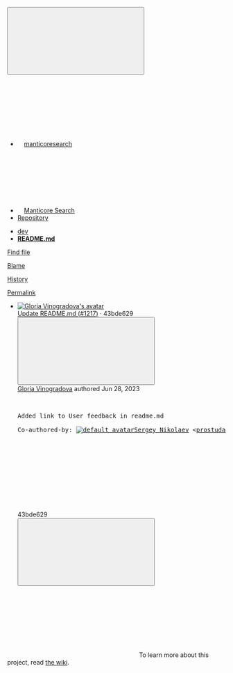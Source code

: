 





<!DOCTYPE html>
<html class="with-top-bar " lang="en">
<head prefix="og: http://ogp.me/ns#">
<meta charset="utf-8">
<meta content="IE=edge" http-equiv="X-UA-Compatible">
<meta content="width=device-width, initial-scale=1, maximum-scale=1" name="viewport">
<title>README.md · master · manticoresearch / Manticore Search · GitLab</title>
<script nonce="d9Ugx1nLCeQVS0gRTewEcg==">
//<![CDATA[
window.gon={};gon.features={"highlightJsWorker":false,"explainCodeChat":false,"remoteDevelopmentFeatureFlag":true};gon.licensed_features={"remoteDevelopment":true};
//]]>
</script>
<script nonce="d9Ugx1nLCeQVS0gRTewEcg==">
//<![CDATA[
window.uploads_path = "/manticoresearch/dev/uploads";



//]]>
</script>
<script nonce="d9Ugx1nLCeQVS0gRTewEcg==">
//<![CDATA[
var gl = window.gl || {};
gl.startup_calls = {"/manticoresearch/dev/-/blob/master/README.md?format=json\u0026viewer=rich":{},"":{}};
gl.startup_graphql_calls = [{"query":"query getBlobInfo(\n  $projectPath: ID!\n  $filePath: String!\n  $ref: String!\n  $refType: RefType\n  $shouldFetchRawText: Boolean!\n) {\n  project(fullPath: $projectPath) {\n    __typename\n    id\n    repository {\n      __typename\n      empty\n      blobs(paths: [$filePath], ref: $ref, refType: $refType) {\n        __typename\n        nodes {\n          __typename\n          id\n          webPath\n          name\n          size\n          rawSize\n          rawTextBlob @include(if: $shouldFetchRawText)\n          fileType\n          language\n          path\n          blamePath\n          editBlobPath\n          gitpodBlobUrl\n          ideEditPath\n          forkAndEditPath\n          ideForkAndEditPath\n          codeNavigationPath\n          projectBlobPathRoot\n          forkAndViewPath\n          environmentFormattedExternalUrl\n          environmentExternalUrlForRouteMap\n          canModifyBlob\n          canCurrentUserPushToBranch\n          archived\n          storedExternally\n          externalStorage\n          externalStorageUrl\n          rawPath\n          replacePath\n          pipelineEditorPath\n          simpleViewer {\n            fileType\n            tooLarge\n            type\n            renderError\n          }\n          richViewer {\n            fileType\n            tooLarge\n            type\n            renderError\n          }\n        }\n      }\n    }\n  }\n}\n","variables":{"projectPath":"manticoresearch/dev","ref":"master","refType":"","filePath":"README.md","shouldFetchRawText":false}}];

if (gl.startup_calls && window.fetch) {
  Object.keys(gl.startup_calls).forEach(apiCall => {
   gl.startup_calls[apiCall] = {
      fetchCall: fetch(apiCall, {
        // Emulate XHR for Rails AJAX request checks
        headers: {
          'X-Requested-With': 'XMLHttpRequest'
        },
        // fetch won’t send cookies in older browsers, unless you set the credentials init option.
        // We set to `same-origin` which is default value in modern browsers.
        // See https://github.com/whatwg/fetch/pull/585 for more information.
        credentials: 'same-origin'
      })
    };
  });
}
if (gl.startup_graphql_calls && window.fetch) {
  const headers = {"X-CSRF-Token":"5DcNJKD3BaUkfoUoQfhaqs7Z1UGes71WfRxcGBTj3Q6GxzFkm9Li3MoK1xd7H84UNQLzXingJLfeAjHYfSrznA","x-gitlab-feature-category":"source_code_management"};
  const url = `https://gitlab.com/api/graphql`

  const opts = {
    method: "POST",
    headers: {
      "Content-Type": "application/json",
      ...headers,
    }
  };

  gl.startup_graphql_calls = gl.startup_graphql_calls.map(call => ({
    ...call,
    fetchCall: fetch(url, {
      ...opts,
      credentials: 'same-origin',
      body: JSON.stringify(call)
    })
  }))
}


//]]>
</script>

<link rel="prefetch" href="/assets/webpack/monaco.3dbb5db2.chunk.js">
<link rel="stylesheet" href="/assets/themes/theme_indigo-3331cd49e4ca5527df9ebb4ec47e8d1463168d5a75df83bf264da79f38af4c96.css" />

<link rel="stylesheet" href="/assets/application-8a7e00570a477b8baa173d87124dd9e308fbe082cc283742f5daa49441f01c3c.css" media="all" />
<link rel="stylesheet" href="/assets/page_bundles/tree-7eb97b0bf23760737864cc9c5cd5c9f23c3de24178d1b9393cea9f64caca3bcd.css" media="all" />
<link rel="stylesheet" href="/assets/application_utilities-de29fbf7d8a2b158eb7ee5a047460444de87ebc965da75055432d930a3d29dde.css" media="all" />


<link rel="stylesheet" href="/assets/fonts-171e1863d044918ea3bbaacf2a559ccaac603904aa851c3add5b714fa7066468.css" media="all" />
<link rel="stylesheet" href="/assets/highlight/themes/white-985309ef234225cdebce383a5d2120436ba68d44ff973791e248da69f62f3e5a.css" media="all" />

<script src="/assets/webpack/runtime.432a01ad.bundle.js" defer="defer" nonce="d9Ugx1nLCeQVS0gRTewEcg=="></script>
<script src="/assets/webpack/main.58291680.chunk.js" defer="defer" nonce="d9Ugx1nLCeQVS0gRTewEcg=="></script>
<script src="/assets/webpack/tracker.cc67efc7.chunk.js" defer="defer" nonce="d9Ugx1nLCeQVS0gRTewEcg=="></script>
<script nonce="d9Ugx1nLCeQVS0gRTewEcg==">
//<![CDATA[
window.snowplowOptions = {"namespace":"gl","hostname":"snowplow.trx.gitlab.net","cookieDomain":".gitlab.com","appId":"gitlab","formTracking":true,"linkClickTracking":true}

gl = window.gl || {};
gl.snowplowStandardContext = {"schema":"iglu:com.gitlab/gitlab_standard/jsonschema/1-0-9","data":{"environment":"production","source":"gitlab-rails","plan":"free","extra":{"new_nav":true},"user_id":2801001,"namespace_id":1843808,"project_id":3858465,"context_generated_at":"2023-07-30T00:39:36.431Z"}}
gl.snowplowPseudonymizedPageUrl = "https://gitlab.com/namespace1843808/project3858465/-/blob/:repository_path";


//]]>
</script>
<link rel="preload" href="/assets/application_utilities-de29fbf7d8a2b158eb7ee5a047460444de87ebc965da75055432d930a3d29dde.css" as="style" type="text/css" nonce="jklJ3JoCDM8W4Exb+TfcAg==">
<link rel="preload" href="/assets/application-8a7e00570a477b8baa173d87124dd9e308fbe082cc283742f5daa49441f01c3c.css" as="style" type="text/css" nonce="jklJ3JoCDM8W4Exb+TfcAg==">
<link rel="preload" href="/assets/highlight/themes/white-985309ef234225cdebce383a5d2120436ba68d44ff973791e248da69f62f3e5a.css" as="style" type="text/css" nonce="jklJ3JoCDM8W4Exb+TfcAg==">
<link crossorigin="" href="https://snowplow.trx.gitlab.net" rel="preconnect">
<link as="font" crossorigin="" href="/assets/gitlab-sans/GitLabSans-1e0a5107ea3bbd4be93e8ad2c503467e43166cd37e4293570b490e0812ede98b.woff2" rel="preload">
<link as="font" crossorigin="" href="/assets/gitlab-mono/GitLabMono-08d2c5e8ff8fd3d2d6ec55bc7713380f8981c35f9d2df14e12b835464d6e8f23.woff2" rel="preload">
<link as="font" crossorigin="" href="/assets/gitlab-mono/GitLabMono-Italic-38e58d8df29485a20c550da1d0111e2c2169f6dcbcf894f2cd3afbdd97bcc588.woff2" rel="preload">
<link rel="preload" href="/assets/fonts-171e1863d044918ea3bbaacf2a559ccaac603904aa851c3add5b714fa7066468.css" as="style" type="text/css" nonce="jklJ3JoCDM8W4Exb+TfcAg==">



<script src="/assets/webpack/sentry.1b8f7276.chunk.js" defer="defer" nonce="d9Ugx1nLCeQVS0gRTewEcg=="></script>


<script src="/assets/webpack/commons-pages.groups.new-pages.import.gitlab_projects.new-pages.import.manifest.new-pages.projects.n-4e5d09f9.b0f2b3d4.chunk.js" defer="defer" nonce="d9Ugx1nLCeQVS0gRTewEcg=="></script>
<script src="/assets/webpack/commons-pages.search.show-super_sidebar.14a11192.chunk.js" defer="defer" nonce="d9Ugx1nLCeQVS0gRTewEcg=="></script>
<script src="/assets/webpack/super_sidebar.6afbac7f.chunk.js" defer="defer" nonce="d9Ugx1nLCeQVS0gRTewEcg=="></script>
<script src="/assets/webpack/shortcutsBundle.90dbf4b4.chunk.js" defer="defer" nonce="d9Ugx1nLCeQVS0gRTewEcg=="></script>
<script src="/assets/webpack/commons-pages.groups.boards-pages.groups.details-pages.groups.epic_boards-pages.groups.show-pages.gr-71149389.139e8730.chunk.js" defer="defer" nonce="d9Ugx1nLCeQVS0gRTewEcg=="></script>
<script src="/assets/webpack/commons-pages.admin.runners.show-pages.groups.achievements-pages.groups.analytics.dashboards-pages.g-9e65c5d2.cf1e6259.chunk.js" defer="defer" nonce="d9Ugx1nLCeQVS0gRTewEcg=="></script>
<script src="/assets/webpack/commons-pages.projects.blob.show-pages.projects.show-pages.projects.snippets.edit-pages.projects.sni-dd84f7c7.bddf585c.chunk.js" defer="defer" nonce="d9Ugx1nLCeQVS0gRTewEcg=="></script>
<script src="/assets/webpack/commons-pages.projects.blob.show-pages.projects.show-pages.projects.snippets.show-pages.projects.tre-25c821a4.15d0c9e9.chunk.js" defer="defer" nonce="d9Ugx1nLCeQVS0gRTewEcg=="></script>
<script src="/assets/webpack/commons-pages.projects.blob.show-pages.projects.shared.web_ide_link-pages.projects.show-pages.projec-6acd8882.3ec80375.chunk.js" defer="defer" nonce="d9Ugx1nLCeQVS0gRTewEcg=="></script>
<script src="/assets/webpack/commons-pages.groups.show-pages.projects.blob.show-pages.projects.show-pages.projects.tree.show.a59eded5.chunk.js" defer="defer" nonce="d9Ugx1nLCeQVS0gRTewEcg=="></script>
<script src="/assets/webpack/commons-pages.projects.blob.show-pages.projects.shared.web_ide_link-pages.projects.show-pages.projec-be9a6d69.bc2a8288.chunk.js" defer="defer" nonce="d9Ugx1nLCeQVS0gRTewEcg=="></script>
<script src="/assets/webpack/commons-pages.projects.blob.show-pages.projects.show-pages.projects.tree.show.6f2c0397.chunk.js" defer="defer" nonce="d9Ugx1nLCeQVS0gRTewEcg=="></script>
<script src="/assets/webpack/commons-pages.projects.blob.show-pages.projects.tree.show-treeList.2adde726.chunk.js" defer="defer" nonce="d9Ugx1nLCeQVS0gRTewEcg=="></script>
<script src="/assets/webpack/pages.projects.blob.show.0a685b9f.chunk.js" defer="defer" nonce="d9Ugx1nLCeQVS0gRTewEcg=="></script>
<meta content="object" property="og:type">
<meta content="GitLab" property="og:site_name">
<meta content="README.md · master · manticoresearch / Manticore Search · GitLab" property="og:title">
<meta content="Manticore Search Engine" property="og:description">
<meta content="https://gitlab.com/uploads/-/system/project/avatar/3858465/download.jpg" property="og:image">
<meta content="64" property="og:image:width">
<meta content="64" property="og:image:height">
<meta content="https://gitlab.com/manticoresearch/dev/-/blob/master/README.md" property="og:url">
<meta content="summary" property="twitter:card">
<meta content="README.md · master · manticoresearch / Manticore Search · GitLab" property="twitter:title">
<meta content="Manticore Search Engine" property="twitter:description">
<meta content="https://gitlab.com/uploads/-/system/project/avatar/3858465/download.jpg" property="twitter:image">

<meta name="csrf-param" content="authenticity_token" />
<meta name="csrf-token" content="wkFmPS9d9onsTdSk0lkjyGKp4c7K1-9_S3duP9laWSCgsVp9FHgR8AI5hpvovrd2mXLH0X2Edp7oaQP_sJN3sg" />
<meta name="csp-nonce" content="d9Ugx1nLCeQVS0gRTewEcg==" />
<meta name="action-cable-url" content="/-/cable" />
<link href="/-/manifest.json" rel="manifest">
<link rel="icon" type="image/png" href="/assets/favicon-72a2cad5025aa931d6ea56c3201d1f18e68a8cd39788c7c80d5b2b82aa5143ef.png" id="favicon" data-original-href="/assets/favicon-72a2cad5025aa931d6ea56c3201d1f18e68a8cd39788c7c80d5b2b82aa5143ef.png" />
<link rel="apple-touch-icon" type="image/x-icon" href="/assets/apple-touch-icon-b049d4bc0dd9626f31db825d61880737befc7835982586d015bded10b4435460.png" />
<link href="/search/opensearch.xml" rel="search" title="Search GitLab" type="application/opensearchdescription+xml">




<meta content="Manticore Search Engine" name="description">
<meta content="#292961" name="theme-color">
</head>

<body class="ui-indigo tab-width-8 gl-browser-generic gl-platform-other" data-find-file="/manticoresearch/dev/-/find_file/master" data-group="manticoresearch" data-group-full-path="manticoresearch" data-namespace-id="1843808" data-page="projects:blob:show" data-page-type-id="master/README.md" data-project="dev" data-project-id="3858465">

<script nonce="d9Ugx1nLCeQVS0gRTewEcg==">
//<![CDATA[
gl = window.gl || {};
gl.client = {"isGeneric":true,"isOther":true};


//]]>
</script>



<style>
  body {
    --header-height: 0px;
  }
</style>
<div class="layout-page hide-when-top-nav-responsive-open page-with-super-sidebar">
<aside class="js-super-sidebar super-sidebar super-sidebar-loading" data-command-palette="{&quot;project_files_url&quot;:&quot;/manticoresearch/dev/-/files/master?format=json&quot;,&quot;project_blob_url&quot;:&quot;/manticoresearch/dev/-/blob/master&quot;}" data-force-desktop-expanded-sidebar="" data-root-path="/" data-sidebar="{&quot;is_logged_in&quot;:true,&quot;current_menu_items&quot;:[{&quot;id&quot;:&quot;project_overview&quot;,&quot;title&quot;:&quot;Project overview&quot;,&quot;icon&quot;:&quot;project&quot;,&quot;link&quot;:&quot;/manticoresearch/dev&quot;,&quot;pill_count&quot;:null,&quot;link_classes&quot;:&quot;shortcuts-project rspec-project-link&quot;,&quot;is_active&quot;:false},{&quot;title&quot;:&quot;Manage&quot;,&quot;icon&quot;:&quot;users&quot;,&quot;link&quot;:&quot;/manticoresearch/dev/activity&quot;,&quot;is_active&quot;:false,&quot;pill_count&quot;:null,&quot;items&quot;:[{&quot;id&quot;:&quot;activity&quot;,&quot;title&quot;:&quot;Activity&quot;,&quot;icon&quot;:null,&quot;link&quot;:&quot;/manticoresearch/dev/activity&quot;,&quot;pill_count&quot;:null,&quot;link_classes&quot;:&quot;shortcuts-project-activity&quot;,&quot;is_active&quot;:false},{&quot;id&quot;:&quot;members&quot;,&quot;title&quot;:&quot;Members&quot;,&quot;icon&quot;:null,&quot;link&quot;:&quot;/manticoresearch/dev/-/project_members&quot;,&quot;pill_count&quot;:null,&quot;link_classes&quot;:null,&quot;is_active&quot;:false},{&quot;id&quot;:&quot;labels&quot;,&quot;title&quot;:&quot;Labels&quot;,&quot;icon&quot;:null,&quot;link&quot;:&quot;/manticoresearch/dev/-/labels&quot;,&quot;pill_count&quot;:null,&quot;link_classes&quot;:null,&quot;is_active&quot;:false}],&quot;separated&quot;:false},{&quot;title&quot;:&quot;Plan&quot;,&quot;icon&quot;:&quot;planning&quot;,&quot;link&quot;:&quot;/manticoresearch/dev/-/issues&quot;,&quot;is_active&quot;:false,&quot;pill_count&quot;:null,&quot;items&quot;:[{&quot;id&quot;:&quot;project_issue_list&quot;,&quot;title&quot;:&quot;Issues&quot;,&quot;icon&quot;:null,&quot;link&quot;:&quot;/manticoresearch/dev/-/issues&quot;,&quot;pill_count&quot;:&quot;754&quot;,&quot;link_classes&quot;:&quot;shortcuts-issues has-sub-items&quot;,&quot;is_active&quot;:false},{&quot;id&quot;:&quot;boards&quot;,&quot;title&quot;:&quot;Issue boards&quot;,&quot;icon&quot;:null,&quot;link&quot;:&quot;/manticoresearch/dev/-/boards&quot;,&quot;pill_count&quot;:null,&quot;link_classes&quot;:&quot;shortcuts-issue-boards&quot;,&quot;is_active&quot;:false},{&quot;id&quot;:&quot;milestones&quot;,&quot;title&quot;:&quot;Milestones&quot;,&quot;icon&quot;:null,&quot;link&quot;:&quot;/manticoresearch/dev/-/milestones&quot;,&quot;pill_count&quot;:null,&quot;link_classes&quot;:null,&quot;is_active&quot;:false},{&quot;id&quot;:&quot;project_wiki&quot;,&quot;title&quot;:&quot;Wiki&quot;,&quot;icon&quot;:null,&quot;link&quot;:&quot;/manticoresearch/dev/-/wikis/home&quot;,&quot;pill_count&quot;:null,&quot;link_classes&quot;:&quot;shortcuts-wiki&quot;,&quot;is_active&quot;:false}],&quot;separated&quot;:false},{&quot;title&quot;:&quot;Code&quot;,&quot;icon&quot;:&quot;code&quot;,&quot;link&quot;:&quot;/manticoresearch/dev/-/merge_requests&quot;,&quot;is_active&quot;:true,&quot;pill_count&quot;:null,&quot;items&quot;:[{&quot;id&quot;:&quot;project_merge_request_list&quot;,&quot;title&quot;:&quot;Merge requests&quot;,&quot;icon&quot;:null,&quot;link&quot;:&quot;/manticoresearch/dev/-/merge_requests&quot;,&quot;pill_count&quot;:&quot;3&quot;,&quot;link_classes&quot;:&quot;shortcuts-merge_requests&quot;,&quot;is_active&quot;:false},{&quot;id&quot;:&quot;files&quot;,&quot;title&quot;:&quot;Repository&quot;,&quot;icon&quot;:null,&quot;link&quot;:&quot;/manticoresearch/dev/-/tree/master&quot;,&quot;pill_count&quot;:null,&quot;link_classes&quot;:&quot;shortcuts-tree&quot;,&quot;is_active&quot;:true},{&quot;id&quot;:&quot;branches&quot;,&quot;title&quot;:&quot;Branches&quot;,&quot;icon&quot;:null,&quot;link&quot;:&quot;/manticoresearch/dev/-/branches&quot;,&quot;pill_count&quot;:null,&quot;link_classes&quot;:null,&quot;is_active&quot;:false},{&quot;id&quot;:&quot;commits&quot;,&quot;title&quot;:&quot;Commits&quot;,&quot;icon&quot;:null,&quot;link&quot;:&quot;/manticoresearch/dev/-/commits/master?ref_type=heads&quot;,&quot;pill_count&quot;:null,&quot;link_classes&quot;:&quot;shortcuts-commits&quot;,&quot;is_active&quot;:false},{&quot;id&quot;:&quot;tags&quot;,&quot;title&quot;:&quot;Tags&quot;,&quot;icon&quot;:null,&quot;link&quot;:&quot;/manticoresearch/dev/-/tags&quot;,&quot;pill_count&quot;:null,&quot;link_classes&quot;:null,&quot;is_active&quot;:false},{&quot;id&quot;:&quot;graphs&quot;,&quot;title&quot;:&quot;Repository graph&quot;,&quot;icon&quot;:null,&quot;link&quot;:&quot;/manticoresearch/dev/-/network/master?ref_type=heads&quot;,&quot;pill_count&quot;:null,&quot;link_classes&quot;:&quot;shortcuts-network&quot;,&quot;is_active&quot;:false},{&quot;id&quot;:&quot;compare&quot;,&quot;title&quot;:&quot;Compare revisions&quot;,&quot;icon&quot;:null,&quot;link&quot;:&quot;/manticoresearch/dev/-/compare?from=master\u0026to=master&quot;,&quot;pill_count&quot;:null,&quot;link_classes&quot;:null,&quot;is_active&quot;:false},{&quot;id&quot;:&quot;project_snippets&quot;,&quot;title&quot;:&quot;Snippets&quot;,&quot;icon&quot;:null,&quot;link&quot;:&quot;/manticoresearch/dev/-/snippets&quot;,&quot;pill_count&quot;:null,&quot;link_classes&quot;:&quot;shortcuts-snippets&quot;,&quot;is_active&quot;:false}],&quot;separated&quot;:false},{&quot;title&quot;:&quot;Build&quot;,&quot;icon&quot;:&quot;rocket&quot;,&quot;link&quot;:&quot;/manticoresearch/dev/-/pipelines&quot;,&quot;is_active&quot;:false,&quot;pill_count&quot;:null,&quot;items&quot;:[{&quot;id&quot;:&quot;pipelines&quot;,&quot;title&quot;:&quot;Pipelines&quot;,&quot;icon&quot;:null,&quot;link&quot;:&quot;/manticoresearch/dev/-/pipelines&quot;,&quot;pill_count&quot;:null,&quot;link_classes&quot;:&quot;shortcuts-pipelines&quot;,&quot;is_active&quot;:false},{&quot;id&quot;:&quot;jobs&quot;,&quot;title&quot;:&quot;Jobs&quot;,&quot;icon&quot;:null,&quot;link&quot;:&quot;/manticoresearch/dev/-/jobs&quot;,&quot;pill_count&quot;:null,&quot;link_classes&quot;:&quot;shortcuts-builds&quot;,&quot;is_active&quot;:false},{&quot;id&quot;:&quot;pipelines_editor&quot;,&quot;title&quot;:&quot;Pipeline editor&quot;,&quot;icon&quot;:null,&quot;link&quot;:&quot;/manticoresearch/dev/-/ci/editor?branch_name=master&quot;,&quot;pill_count&quot;:null,&quot;link_classes&quot;:null,&quot;is_active&quot;:false},{&quot;id&quot;:&quot;pipeline_schedules&quot;,&quot;title&quot;:&quot;Pipeline schedules&quot;,&quot;icon&quot;:null,&quot;link&quot;:&quot;/manticoresearch/dev/-/pipeline_schedules&quot;,&quot;pill_count&quot;:null,&quot;link_classes&quot;:&quot;shortcuts-builds&quot;,&quot;is_active&quot;:false},{&quot;id&quot;:&quot;artifacts&quot;,&quot;title&quot;:&quot;Artifacts&quot;,&quot;icon&quot;:null,&quot;link&quot;:&quot;/manticoresearch/dev/-/artifacts&quot;,&quot;pill_count&quot;:null,&quot;link_classes&quot;:&quot;shortcuts-builds&quot;,&quot;is_active&quot;:false}],&quot;separated&quot;:false},{&quot;title&quot;:&quot;Secure&quot;,&quot;icon&quot;:&quot;shield&quot;,&quot;link&quot;:&quot;/manticoresearch/dev/-/audit_events&quot;,&quot;is_active&quot;:false,&quot;pill_count&quot;:null,&quot;items&quot;:[{&quot;id&quot;:&quot;audit_events&quot;,&quot;title&quot;:&quot;Audit events&quot;,&quot;icon&quot;:null,&quot;link&quot;:&quot;/manticoresearch/dev/-/audit_events&quot;,&quot;pill_count&quot;:null,&quot;link_classes&quot;:null,&quot;is_active&quot;:false},{&quot;id&quot;:&quot;configuration&quot;,&quot;title&quot;:&quot;Security configuration&quot;,&quot;icon&quot;:null,&quot;link&quot;:&quot;/manticoresearch/dev/-/security/configuration&quot;,&quot;pill_count&quot;:null,&quot;link_classes&quot;:null,&quot;is_active&quot;:false}],&quot;separated&quot;:false},{&quot;title&quot;:&quot;Deploy&quot;,&quot;icon&quot;:&quot;deployments&quot;,&quot;link&quot;:&quot;/manticoresearch/dev/-/releases&quot;,&quot;is_active&quot;:false,&quot;pill_count&quot;:null,&quot;items&quot;:[{&quot;id&quot;:&quot;releases&quot;,&quot;title&quot;:&quot;Releases&quot;,&quot;icon&quot;:null,&quot;link&quot;:&quot;/manticoresearch/dev/-/releases&quot;,&quot;pill_count&quot;:null,&quot;link_classes&quot;:&quot;shortcuts-deployments-releases&quot;,&quot;is_active&quot;:false},{&quot;id&quot;:&quot;feature_flags&quot;,&quot;title&quot;:&quot;Feature flags&quot;,&quot;icon&quot;:null,&quot;link&quot;:&quot;/manticoresearch/dev/-/feature_flags&quot;,&quot;pill_count&quot;:null,&quot;link_classes&quot;:&quot;shortcuts-feature-flags&quot;,&quot;is_active&quot;:false},{&quot;id&quot;:&quot;container_registry&quot;,&quot;title&quot;:&quot;Container Registry&quot;,&quot;icon&quot;:null,&quot;link&quot;:&quot;/manticoresearch/dev/container_registry&quot;,&quot;pill_count&quot;:null,&quot;link_classes&quot;:null,&quot;is_active&quot;:false},{&quot;id&quot;:&quot;pages&quot;,&quot;title&quot;:&quot;Pages&quot;,&quot;icon&quot;:null,&quot;link&quot;:&quot;/manticoresearch/dev/pages&quot;,&quot;pill_count&quot;:null,&quot;link_classes&quot;:null,&quot;is_active&quot;:false}],&quot;separated&quot;:false},{&quot;title&quot;:&quot;Operate&quot;,&quot;icon&quot;:&quot;cloud-pod&quot;,&quot;link&quot;:&quot;/manticoresearch/dev/-/environments&quot;,&quot;is_active&quot;:false,&quot;pill_count&quot;:null,&quot;items&quot;:[{&quot;id&quot;:&quot;environments&quot;,&quot;title&quot;:&quot;Environments&quot;,&quot;icon&quot;:null,&quot;link&quot;:&quot;/manticoresearch/dev/-/environments&quot;,&quot;pill_count&quot;:null,&quot;link_classes&quot;:&quot;shortcuts-environments&quot;,&quot;is_active&quot;:false},{&quot;id&quot;:&quot;kubernetes&quot;,&quot;title&quot;:&quot;Kubernetes clusters&quot;,&quot;icon&quot;:null,&quot;link&quot;:&quot;/manticoresearch/dev/-/clusters&quot;,&quot;pill_count&quot;:null,&quot;link_classes&quot;:&quot;shortcuts-kubernetes&quot;,&quot;is_active&quot;:false},{&quot;id&quot;:&quot;terraform_states&quot;,&quot;title&quot;:&quot;Terraform states&quot;,&quot;icon&quot;:null,&quot;link&quot;:&quot;/manticoresearch/dev/-/terraform&quot;,&quot;pill_count&quot;:null,&quot;link_classes&quot;:null,&quot;is_active&quot;:false},{&quot;id&quot;:&quot;google_cloud&quot;,&quot;title&quot;:&quot;Google Cloud&quot;,&quot;icon&quot;:null,&quot;link&quot;:&quot;/manticoresearch/dev/-/google_cloud/configuration&quot;,&quot;pill_count&quot;:null,&quot;link_classes&quot;:null,&quot;is_active&quot;:false}],&quot;separated&quot;:false},{&quot;title&quot;:&quot;Monitor&quot;,&quot;icon&quot;:&quot;monitor&quot;,&quot;link&quot;:&quot;/manticoresearch/dev/-/error_tracking&quot;,&quot;is_active&quot;:false,&quot;pill_count&quot;:null,&quot;items&quot;:[{&quot;id&quot;:&quot;error_tracking&quot;,&quot;title&quot;:&quot;Error Tracking&quot;,&quot;icon&quot;:null,&quot;link&quot;:&quot;/manticoresearch/dev/-/error_tracking&quot;,&quot;pill_count&quot;:null,&quot;link_classes&quot;:null,&quot;is_active&quot;:false},{&quot;id&quot;:&quot;alert_management&quot;,&quot;title&quot;:&quot;Alerts&quot;,&quot;icon&quot;:null,&quot;link&quot;:&quot;/manticoresearch/dev/-/alert_management&quot;,&quot;pill_count&quot;:null,&quot;link_classes&quot;:null,&quot;is_active&quot;:false},{&quot;id&quot;:&quot;incidents&quot;,&quot;title&quot;:&quot;Incidents&quot;,&quot;icon&quot;:null,&quot;link&quot;:&quot;/manticoresearch/dev/-/incidents&quot;,&quot;pill_count&quot;:null,&quot;link_classes&quot;:null,&quot;is_active&quot;:false},{&quot;id&quot;:&quot;service_desk&quot;,&quot;title&quot;:&quot;Service Desk&quot;,&quot;icon&quot;:null,&quot;link&quot;:&quot;/manticoresearch/dev/-/issues/service_desk&quot;,&quot;pill_count&quot;:null,&quot;link_classes&quot;:null,&quot;is_active&quot;:false}],&quot;separated&quot;:false},{&quot;title&quot;:&quot;Analyze&quot;,&quot;icon&quot;:&quot;chart&quot;,&quot;link&quot;:&quot;/manticoresearch/dev/-/value_stream_analytics&quot;,&quot;is_active&quot;:false,&quot;pill_count&quot;:null,&quot;items&quot;:[{&quot;id&quot;:&quot;cycle_analytics&quot;,&quot;title&quot;:&quot;Value stream analytics&quot;,&quot;icon&quot;:null,&quot;link&quot;:&quot;/manticoresearch/dev/-/value_stream_analytics&quot;,&quot;pill_count&quot;:null,&quot;link_classes&quot;:&quot;shortcuts-project-cycle-analytics&quot;,&quot;is_active&quot;:false},{&quot;id&quot;:&quot;contributors&quot;,&quot;title&quot;:&quot;Contributor statistics&quot;,&quot;icon&quot;:null,&quot;link&quot;:&quot;/manticoresearch/dev/-/graphs/master?ref_type=heads&quot;,&quot;pill_count&quot;:null,&quot;link_classes&quot;:null,&quot;is_active&quot;:false},{&quot;id&quot;:&quot;ci_cd_analytics&quot;,&quot;title&quot;:&quot;CI/CD analytics&quot;,&quot;icon&quot;:null,&quot;link&quot;:&quot;/manticoresearch/dev/-/pipelines/charts&quot;,&quot;pill_count&quot;:null,&quot;link_classes&quot;:null,&quot;is_active&quot;:false},{&quot;id&quot;:&quot;repository_analytics&quot;,&quot;title&quot;:&quot;Repository analytics&quot;,&quot;icon&quot;:null,&quot;link&quot;:&quot;/manticoresearch/dev/-/graphs/master/charts&quot;,&quot;pill_count&quot;:null,&quot;link_classes&quot;:&quot;shortcuts-repository-charts&quot;,&quot;is_active&quot;:false},{&quot;id&quot;:&quot;model_experiments&quot;,&quot;title&quot;:&quot;Model experiments&quot;,&quot;icon&quot;:null,&quot;link&quot;:&quot;/manticoresearch/dev/-/ml/experiments&quot;,&quot;pill_count&quot;:null,&quot;link_classes&quot;:null,&quot;is_active&quot;:false}],&quot;separated&quot;:false},{&quot;title&quot;:&quot;Settings&quot;,&quot;icon&quot;:&quot;settings&quot;,&quot;link&quot;:&quot;/manticoresearch/dev/edit&quot;,&quot;is_active&quot;:false,&quot;pill_count&quot;:null,&quot;items&quot;:[{&quot;id&quot;:&quot;general&quot;,&quot;title&quot;:&quot;General&quot;,&quot;icon&quot;:null,&quot;link&quot;:&quot;/manticoresearch/dev/edit&quot;,&quot;pill_count&quot;:null,&quot;link_classes&quot;:null,&quot;is_active&quot;:false},{&quot;id&quot;:&quot;integrations&quot;,&quot;title&quot;:&quot;Integrations&quot;,&quot;icon&quot;:null,&quot;link&quot;:&quot;/manticoresearch/dev/-/settings/integrations&quot;,&quot;pill_count&quot;:null,&quot;link_classes&quot;:null,&quot;is_active&quot;:false},{&quot;id&quot;:&quot;webhooks&quot;,&quot;title&quot;:&quot;Webhooks&quot;,&quot;icon&quot;:null,&quot;link&quot;:&quot;/manticoresearch/dev/-/hooks&quot;,&quot;pill_count&quot;:null,&quot;link_classes&quot;:null,&quot;is_active&quot;:false},{&quot;id&quot;:&quot;access_tokens&quot;,&quot;title&quot;:&quot;Access Tokens&quot;,&quot;icon&quot;:null,&quot;link&quot;:&quot;/manticoresearch/dev/-/settings/access_tokens&quot;,&quot;pill_count&quot;:null,&quot;link_classes&quot;:null,&quot;is_active&quot;:false},{&quot;id&quot;:&quot;repository&quot;,&quot;title&quot;:&quot;Repository&quot;,&quot;icon&quot;:null,&quot;link&quot;:&quot;/manticoresearch/dev/-/settings/repository&quot;,&quot;pill_count&quot;:null,&quot;link_classes&quot;:null,&quot;is_active&quot;:false},{&quot;id&quot;:&quot;merge_request_settings&quot;,&quot;title&quot;:&quot;Merge requests&quot;,&quot;icon&quot;:null,&quot;link&quot;:&quot;/manticoresearch/dev/-/settings/merge_requests&quot;,&quot;pill_count&quot;:null,&quot;link_classes&quot;:null,&quot;is_active&quot;:false},{&quot;id&quot;:&quot;ci_cd&quot;,&quot;title&quot;:&quot;CI/CD&quot;,&quot;icon&quot;:null,&quot;link&quot;:&quot;/manticoresearch/dev/-/settings/ci_cd&quot;,&quot;pill_count&quot;:null,&quot;link_classes&quot;:null,&quot;is_active&quot;:false},{&quot;id&quot;:&quot;packages_and_registries&quot;,&quot;title&quot;:&quot;Packages and registries&quot;,&quot;icon&quot;:null,&quot;link&quot;:&quot;/manticoresearch/dev/-/settings/packages_and_registries&quot;,&quot;pill_count&quot;:null,&quot;link_classes&quot;:null,&quot;is_active&quot;:false},{&quot;id&quot;:&quot;monitor&quot;,&quot;title&quot;:&quot;Monitor&quot;,&quot;icon&quot;:null,&quot;link&quot;:&quot;/manticoresearch/dev/-/settings/operations&quot;,&quot;pill_count&quot;:null,&quot;link_classes&quot;:null,&quot;is_active&quot;:false},{&quot;id&quot;:&quot;usage_quotas&quot;,&quot;title&quot;:&quot;Usage Quotas&quot;,&quot;icon&quot;:null,&quot;link&quot;:&quot;/manticoresearch/dev/-/usage_quotas&quot;,&quot;pill_count&quot;:null,&quot;link_classes&quot;:null,&quot;is_active&quot;:false}],&quot;separated&quot;:true}],&quot;current_context_header&quot;:{&quot;title&quot;:&quot;Manticore Search&quot;,&quot;avatar&quot;:&quot;/uploads/-/system/project/avatar/3858465/download.jpg&quot;,&quot;id&quot;:3858465},&quot;support_path&quot;:&quot;https://about.gitlab.com/get-help/&quot;,&quot;display_whats_new&quot;:true,&quot;whats_new_most_recent_release_items_count&quot;:5,&quot;whats_new_version_digest&quot;:&quot;ca111af52506d69a6f80f5dc78081a21817623e4e2c16f3a7b1e97cc026708b6&quot;,&quot;show_version_check&quot;:false,&quot;gitlab_version&quot;:{&quot;major&quot;:16,&quot;minor&quot;:3,&quot;patch&quot;:0,&quot;suffix_s&quot;:&quot;&quot;},&quot;gitlab_version_check&quot;:{&quot;latest_stable_versions&quot;:[],&quot;latest_version&quot;:&quot;16.2.1&quot;,&quot;severity&quot;:&quot;success&quot;,&quot;critical_vulnerability&quot;:false,&quot;details&quot;:&quot;&quot;},&quot;search&quot;:{&quot;search_path&quot;:&quot;/search&quot;,&quot;issues_path&quot;:&quot;/dashboard/issues&quot;,&quot;mr_path&quot;:&quot;/dashboard/merge_requests&quot;,&quot;autocomplete_path&quot;:&quot;/search/autocomplete&quot;,&quot;search_context&quot;:{&quot;group&quot;:{&quot;id&quot;:1843808,&quot;name&quot;:&quot;manticoresearch&quot;,&quot;full_name&quot;:&quot;manticoresearch&quot;},&quot;group_metadata&quot;:{&quot;issues_path&quot;:&quot;/groups/manticoresearch/-/issues&quot;,&quot;mr_path&quot;:&quot;/groups/manticoresearch/-/merge_requests&quot;},&quot;project&quot;:{&quot;id&quot;:3858465,&quot;name&quot;:&quot;Manticore Search&quot;},&quot;project_metadata&quot;:{&quot;mr_path&quot;:&quot;/manticoresearch/dev/-/merge_requests&quot;,&quot;issues_path&quot;:&quot;/manticoresearch/dev/-/issues&quot;},&quot;code_search&quot;:true,&quot;ref&quot;:&quot;master&quot;,&quot;scope&quot;:null,&quot;for_snippets&quot;:null}},&quot;panel_type&quot;:&quot;project&quot;,&quot;name&quot;:&quot;manticore_bot&quot;,&quot;username&quot;:&quot;manticore_bot&quot;,&quot;avatar_url&quot;:&quot;https://secure.gravatar.com/avatar/e5d8eaba32898b9b901210d0d5a8c383?s=80\u0026d=identicon&quot;,&quot;has_link_to_profile&quot;:true,&quot;link_to_profile&quot;:&quot;https://gitlab.com/manticore_bot&quot;,&quot;logo_url&quot;:null,&quot;status&quot;:{&quot;can_update&quot;:true,&quot;busy&quot;:null,&quot;customized&quot;:null,&quot;availability&quot;:&quot;&quot;,&quot;emoji&quot;:null,&quot;message_html&quot;:null,&quot;message&quot;:null,&quot;clear_after&quot;:null},&quot;settings&quot;:{&quot;has_settings&quot;:true,&quot;profile_path&quot;:&quot;/-/profile&quot;,&quot;profile_preferences_path&quot;:&quot;/-/profile/preferences&quot;},&quot;user_counts&quot;:{&quot;assigned_issues&quot;:0,&quot;assigned_merge_requests&quot;:0,&quot;review_requested_merge_requests&quot;:0,&quot;todos&quot;:0,&quot;last_update&quot;:1690677576541},&quot;can_sign_out&quot;:true,&quot;sign_out_link&quot;:&quot;/users/sign_out&quot;,&quot;issues_dashboard_path&quot;:&quot;/dashboard/issues?assignee_username=manticore_bot&quot;,&quot;todos_dashboard_path&quot;:&quot;/dashboard/todos&quot;,&quot;create_new_menu_groups&quot;:[{&quot;name&quot;:&quot;In this project&quot;,&quot;items&quot;:[{&quot;text&quot;:&quot;New issue&quot;,&quot;href&quot;:&quot;/manticoresearch/dev/-/issues/new&quot;,&quot;component&quot;:null,&quot;extraAttrs&quot;:{&quot;data-track-label&quot;:&quot;new_issue&quot;,&quot;data-track-action&quot;:&quot;click_link&quot;,&quot;data-track-property&quot;:&quot;nav_create_menu&quot;,&quot;data-testid&quot;:&quot;create_menu_item&quot;,&quot;data-qa-create-menu-item&quot;:&quot;new_issue&quot;}},{&quot;text&quot;:&quot;New merge request&quot;,&quot;href&quot;:&quot;/manticoresearch/dev/-/merge_requests/new&quot;,&quot;component&quot;:null,&quot;extraAttrs&quot;:{&quot;data-track-label&quot;:&quot;new_mr&quot;,&quot;data-track-action&quot;:&quot;click_link&quot;,&quot;data-track-property&quot;:&quot;nav_create_menu&quot;,&quot;data-testid&quot;:&quot;create_menu_item&quot;,&quot;data-qa-create-menu-item&quot;:&quot;new_mr&quot;}},{&quot;text&quot;:&quot;New snippet&quot;,&quot;href&quot;:&quot;/manticoresearch/dev/-/snippets/new&quot;,&quot;component&quot;:null,&quot;extraAttrs&quot;:{&quot;data-track-label&quot;:&quot;new_snippet&quot;,&quot;data-track-action&quot;:&quot;click_link&quot;,&quot;data-track-property&quot;:&quot;nav_create_menu&quot;,&quot;data-testid&quot;:&quot;create_menu_item&quot;,&quot;data-qa-create-menu-item&quot;:&quot;new_snippet&quot;}},{&quot;text&quot;:&quot;Invite members&quot;,&quot;href&quot;:null,&quot;component&quot;:&quot;invite_members&quot;,&quot;extraAttrs&quot;:{&quot;data-track-label&quot;:&quot;invite&quot;,&quot;data-track-action&quot;:&quot;click_link&quot;,&quot;data-track-property&quot;:&quot;nav_create_menu&quot;,&quot;data-testid&quot;:&quot;create_menu_item&quot;,&quot;data-qa-create-menu-item&quot;:&quot;invite&quot;}}]},{&quot;name&quot;:&quot;In GitLab&quot;,&quot;items&quot;:[{&quot;text&quot;:&quot;New project/repository&quot;,&quot;href&quot;:&quot;/projects/new&quot;,&quot;component&quot;:null,&quot;extraAttrs&quot;:{&quot;data-track-label&quot;:&quot;general_new_project&quot;,&quot;data-track-action&quot;:&quot;click_link&quot;,&quot;data-track-property&quot;:&quot;nav_create_menu&quot;,&quot;data-testid&quot;:&quot;create_menu_item&quot;,&quot;data-qa-create-menu-item&quot;:&quot;general_new_project&quot;}},{&quot;text&quot;:&quot;New group&quot;,&quot;href&quot;:&quot;/groups/new&quot;,&quot;component&quot;:null,&quot;extraAttrs&quot;:{&quot;data-track-label&quot;:&quot;general_new_group&quot;,&quot;data-track-action&quot;:&quot;click_link&quot;,&quot;data-track-property&quot;:&quot;nav_create_menu&quot;,&quot;data-testid&quot;:&quot;create_menu_item&quot;,&quot;data-qa-create-menu-item&quot;:&quot;general_new_group&quot;}},{&quot;text&quot;:&quot;New snippet&quot;,&quot;href&quot;:&quot;/-/snippets/new&quot;,&quot;component&quot;:null,&quot;extraAttrs&quot;:{&quot;data-track-label&quot;:&quot;general_new_snippet&quot;,&quot;data-track-action&quot;:&quot;click_link&quot;,&quot;data-track-property&quot;:&quot;nav_create_menu&quot;,&quot;data-testid&quot;:&quot;create_menu_item&quot;,&quot;data-qa-create-menu-item&quot;:&quot;general_new_snippet&quot;}}]}],&quot;merge_request_menu&quot;:[{&quot;name&quot;:&quot;Merge requests&quot;,&quot;items&quot;:[{&quot;text&quot;:&quot;Assigned&quot;,&quot;href&quot;:&quot;/dashboard/merge_requests?assignee_username=manticore_bot&quot;,&quot;count&quot;:0,&quot;userCount&quot;:&quot;assigned_merge_requests&quot;,&quot;extraAttrs&quot;:{&quot;data-track-action&quot;:&quot;click_link&quot;,&quot;data-track-label&quot;:&quot;merge_requests_assigned&quot;,&quot;data-track-property&quot;:&quot;nav_core_menu&quot;,&quot;class&quot;:&quot;dashboard-shortcuts-merge_requests&quot;}},{&quot;text&quot;:&quot;Review requests&quot;,&quot;href&quot;:&quot;/dashboard/merge_requests?reviewer_username=manticore_bot&quot;,&quot;count&quot;:0,&quot;userCount&quot;:&quot;review_requested_merge_requests&quot;,&quot;extraAttrs&quot;:{&quot;data-track-action&quot;:&quot;click_link&quot;,&quot;data-track-label&quot;:&quot;merge_requests_to_review&quot;,&quot;data-track-property&quot;:&quot;nav_core_menu&quot;,&quot;class&quot;:&quot;dashboard-shortcuts-review_requests&quot;}}]}],&quot;projects_path&quot;:&quot;/dashboard/projects&quot;,&quot;groups_path&quot;:&quot;/dashboard/groups&quot;,&quot;gitlab_com_but_not_canary&quot;:true,&quot;gitlab_com_and_canary&quot;:null,&quot;canary_toggle_com_url&quot;:&quot;https://next.gitlab.com&quot;,&quot;current_context&quot;:{&quot;namespace&quot;:&quot;projects&quot;,&quot;item&quot;:{&quot;id&quot;:3858465,&quot;name&quot;:&quot;Manticore Search&quot;,&quot;namespace&quot;:&quot;manticoresearch / Manticore Search&quot;,&quot;webUrl&quot;:&quot;/manticoresearch/dev&quot;,&quot;avatarUrl&quot;:&quot;/uploads/-/system/project/avatar/3858465/download.jpg&quot;}},&quot;context_switcher_links&quot;:[{&quot;title&quot;:&quot;Your work&quot;,&quot;link&quot;:&quot;/&quot;,&quot;icon&quot;:&quot;work&quot;},{&quot;title&quot;:&quot;Explore&quot;,&quot;link&quot;:&quot;/explore&quot;,&quot;icon&quot;:&quot;compass&quot;}],&quot;pinned_items&quot;:[&quot;project_issue_list&quot;,&quot;project_merge_request_list&quot;],&quot;update_pins_url&quot;:&quot;https://gitlab.com/-/users/pins&quot;,&quot;is_impersonating&quot;:false,&quot;stop_impersonation_path&quot;:&quot;/admin/impersonation&quot;,&quot;shortcut_links&quot;:[{&quot;title&quot;:&quot;Milestones&quot;,&quot;href&quot;:&quot;/dashboard/milestones&quot;,&quot;css_class&quot;:&quot;dashboard-shortcuts-milestones&quot;},{&quot;title&quot;:&quot;Snippets&quot;,&quot;href&quot;:&quot;/dashboard/snippets&quot;,&quot;css_class&quot;:&quot;dashboard-shortcuts-snippets&quot;},{&quot;title&quot;:&quot;Activity&quot;,&quot;href&quot;:&quot;/dashboard/activity&quot;,&quot;css_class&quot;:&quot;dashboard-shortcuts-activity&quot;},{&quot;title&quot;:&quot;Create a new issue&quot;,&quot;href&quot;:&quot;/manticoresearch/dev/-/issues/new&quot;,&quot;css_class&quot;:&quot;shortcuts-new-issue&quot;}],&quot;show_tanuki_bot&quot;:false,&quot;trial&quot;:{&quot;has_start_trial&quot;:false,&quot;url&quot;:&quot;/-/trials/new?glm_content=top-right-dropdown\u0026glm_source=gitlab.com&quot;}}" data-toggle-new-nav-endpoint="https://gitlab.com/-/profile/preferences"></aside>
<div data-version-digest="ca111af52506d69a6f80f5dc78081a21817623e4e2c16f3a7b1e97cc026708b6" id="whats-new-app"></div>

<div class="content-wrapper">
<div class="mobile-overlay"></div>

<div class="alert-wrapper gl-force-block-formatting-context">






























<div class="top-bar-fixed container-fluid" data-testid="top-bar">
<div class="top-bar-container gl-display-flex gl-align-items-center gl-gap-2">
<button class="gl-button btn btn-icon btn-md btn-default btn-default-tertiary js-super-sidebar-toggle-expand super-sidebar-toggle gl-ml-n3" title="Expand sidebar" aria-controls="super-sidebar" aria-expanded="false" aria-label="Navigation sidebar" type="button"><svg class="s16 gl-icon gl-button-icon " data-testid="sidebar-icon"><use href="/assets/icons-5af6a635d810e1104f2def09ede3ada64866640a56f75b704457f18be086e881.svg#sidebar"></use></svg>

</button>
<nav aria-label="Breadcrumbs" class="breadcrumbs" data-qa-selector="breadcrumb_links_content" data-testid="breadcrumb-links">
<ul class="list-unstyled breadcrumbs-list js-breadcrumbs-list">
<li><a class="group-path breadcrumb-item-text js-breadcrumb-item-text " href="/manticoresearch"><img alt="manticoresearch" class="avatar-tile lazy" width="15" height="15" data-src="/uploads/-/system/group/avatar/1843808/manticore-logo-central.png" src="data:image/gif;base64,R0lGODlhAQABAAAAACH5BAEKAAEALAAAAAABAAEAAAICTAEAOw==" />manticoresearch</a><svg class="s8 breadcrumbs-list-angle" data-testid="chevron-lg-right-icon"><use href="/assets/icons-5af6a635d810e1104f2def09ede3ada64866640a56f75b704457f18be086e881.svg#chevron-lg-right"></use></svg></li> <li><a href="/manticoresearch/dev"><img alt="Manticore Search" class="avatar-tile lazy" width="15" height="15" data-src="/uploads/-/system/project/avatar/3858465/download.jpg" src="data:image/gif;base64,R0lGODlhAQABAAAAACH5BAEKAAEALAAAAAABAAEAAAICTAEAOw==" /><span class="breadcrumb-item-text js-breadcrumb-item-text">Manticore Search</span></a><svg class="s8 breadcrumbs-list-angle" data-testid="chevron-lg-right-icon"><use href="/assets/icons-5af6a635d810e1104f2def09ede3ada64866640a56f75b704457f18be086e881.svg#chevron-lg-right"></use></svg></li>

<li data-qa-selector="breadcrumb_current_link" data-testid="breadcrumb-current-link">
<a href="/manticoresearch/dev/-/blob/master/README.md">Repository</a>
</li>
</ul>
<script type="application/ld+json">
{"@context":"https://schema.org","@type":"BreadcrumbList","itemListElement":[{"@type":"ListItem","position":1,"name":"manticoresearch","item":"https://gitlab.com/manticoresearch"},{"@type":"ListItem","position":2,"name":"Manticore Search","item":"https://gitlab.com/manticoresearch/dev"},{"@type":"ListItem","position":3,"name":"Repository","item":"https://gitlab.com/manticoresearch/dev/-/blob/master/README.md"}]}

</script>
</nav>



</div>
</div>

</div>
<div class="container-fluid container-limited project-highlight-puc">
<main class="content" id="content-body" itemscope itemtype="http://schema.org/SoftwareSourceCode">
<div class="flash-container flash-container-page sticky" data-qa-selector="flash_container">
</div>


<div class="js-invite-members-modal" data-access-levels="{&quot;Guest&quot;:10,&quot;Reporter&quot;:20,&quot;Developer&quot;:30,&quot;Maintainer&quot;:40}" data-default-access-level="10" data-full-path="manticoresearch/dev" data-help-link="https://gitlab.com/help/user/permissions" data-id="3858465" data-is-project="true" data-name="Manticore Search" data-reload-page-on-submit="false" data-root-id="1843808"></div>


<div class="js-signature-container" data-signatures-path="/manticoresearch/dev/-/commits/43bde629f39ffeb5d497c6dd1c53847eaa616366/signatures?limit=1"></div>

<div class="tree-holder gl-pt-4" id="tree-holder">
<div class="nav-block">
<div class="tree-ref-container">
<div class="tree-ref-holder gl-max-w-26">
<div data-project-id="3858465" data-project-root-path="/manticoresearch/dev" data-ref="master" data-ref-type="" id="js-tree-ref-switcher"></div>
</div>
<ul class="breadcrumb repo-breadcrumb">
<li class="breadcrumb-item">
<a href="/manticoresearch/dev/-/tree/master">dev
</a></li>
<li class="breadcrumb-item">
<a href="/manticoresearch/dev/-/blob/master/README.md"><strong>README.md</strong>
</a></li>
</ul>
</div>
<div class="tree-controls gl-children-ml-sm-3"><a class="gl-button btn btn-md btn-default shortcuts-find-file" rel="nofollow" href="/manticoresearch/dev/-/find_file/master"><span class="gl-button-text">
Find file

</span>

</a><a class="gl-button btn btn-md btn-default js-blob-blame-link" href="/manticoresearch/dev/-/blame/master/README.md"><span class="gl-button-text">
Blame
</span>

</a><a class="gl-button btn btn-md btn-default " href="/manticoresearch/dev/-/commits/master/README.md"><span class="gl-button-text">
History
</span>

</a><a class="gl-button btn btn-md btn-default js-data-file-blob-permalink-url" href="/manticoresearch/dev/-/blob/8149f5d747f9b70553acc74dfce54ad11fc37625/README.md"><span class="gl-button-text">
Permalink
</span>

</a></div>
</div>

<div class="info-well d-none d-sm-block">
<div class="well-segment">
<ul class="blob-commit-info">
<li class="commit flex-row js-toggle-container" id="commit-43bde629">
<div class="avatar-cell d-none d-sm-block">
<a href="/airolg"><img alt="Gloria Vinogradova&#39;s avatar" src="/uploads/-/system/user/avatar/1517595/avatar.png?width=40" class="avatar s40 d-none d-sm-inline-block" title="Gloria Vinogradova"></a>
</div>
<div class="commit-detail flex-list gl-display-flex gl-justify-content-space-between gl-align-items-center gl-flex-grow-1 gl-min-w-0">
<div class="commit-content" data-qa-selector="commit_content">
<a class="commit-row-message item-title js-onboarding-commit-item " href="/manticoresearch/dev/-/commit/43bde629f39ffeb5d497c6dd1c53847eaa616366">Update README.md (</a><a href="/manticoresearch/dev/-/issues/1217" data-reference-type="issue" data-original="#1217" data-link="false" data-link-reference="false" data-project="3858465" data-issue="30711777" data-project-path="manticoresearch/dev" data-iid="1217" data-issue-type="issue" data-container="body" data-placement="top" title="Review and refactor index mass calculation for RT" class="gfm gfm-issue commit-row-message item-title js-onboarding-commit-item">#1217</a><a class="commit-row-message item-title js-onboarding-commit-item " href="/manticoresearch/dev/-/commit/43bde629f39ffeb5d497c6dd1c53847eaa616366">)</a>
<span class="commit-row-message d-inline d-sm-none">
&middot;
43bde629
</span>
<button class="gl-button btn btn-icon btn-md btn-default button-ellipsis-horizontal text-expander js-toggle-button" data-toggle="tooltip" data-container="body" title="Toggle commit description" aria-label="Toggle commit description" type="button"><svg class="s16 gl-icon gl-button-icon " data-testid="ellipsis_h-icon"><use href="/assets/icons-5af6a635d810e1104f2def09ede3ada64866640a56f75b704457f18be086e881.svg#ellipsis_h"></use></svg>

</button>
<div class="committer">
<a class="commit-author-link js-user-link" data-user-id="1517595" href="/airolg">Gloria Vinogradova</a> authored <time class="js-timeago" title="Jun 28, 2023 12:00pm" datetime="2023-06-28T12:00:28Z" data-toggle="tooltip" data-placement="bottom" data-container="body">Jun 28, 2023</time>
</div>

<pre class="commit-row-description gl-mb-3 gl-white-space-pre-line js-toggle-content">&#x000A;&#x000A;&#x000A;Added link to User feedback in readme.md&#x000A;&#x000A;Co-authored-by: <span data-trailer="Co-authored-by:"><a href="mailto:prostuda@academ.org" title="prostuda@academ.org"><img alt="default avatar" src="https://secure.gravatar.com/avatar/9e7ef343aa21b73e606b06c3089a80a6?s=32&amp;d=identicon" class="avatar s16 avatar-inline"></a><a href="mailto:prostuda@academ.org" title="prostuda@academ.org">Sergey Nikolaev</a> &lt;<a href="mailto:prostuda@academ.org" title="prostuda@academ.org">prostuda@academ.org</a>&gt;</span></pre>
</div>
<div class="commit-actions flex-row">
<a class="js-loading-signature-badge" data-commit-sha="43bde629f39ffeb5d497c6dd1c53847eaa616366" data-placement="top" data-title="GPG signature (loading...)" data-toggle="tooltip" role="button" tabindex="0"></a>

<a class="ci-status-link ci-status-icon-canceled d-inline-flex " title="Pipeline: canceled" data-toggle="tooltip" data-placement="left" data-container="body" href="/manticoresearch/dev/-/commit/43bde629f39ffeb5d497c6dd1c53847eaa616366/pipelines?ref=master"><svg class="s24" data-testid="status_canceled-icon"><use href="/assets/icons-5af6a635d810e1104f2def09ede3ada64866640a56f75b704457f18be086e881.svg#status_canceled"></use></svg></a>
<div class="js-commit-pipeline-status" data-endpoint="/manticoresearch/dev/-/commit/43bde629f39ffeb5d497c6dd1c53847eaa616366/pipelines?ref=master"></div>
<div class="commit-sha-group btn-group d-none d-sm-flex">
<div class="label label-monospace monospace">
43bde629
</div>
<button class="btn gl-button btn btn-default btn-icon" data-toggle="tooltip" data-placement="bottom" data-container="body" data-clipboard-text="43bde629f39ffeb5d497c6dd1c53847eaa616366" type="button" title="Copy commit SHA" aria-label="Copy commit SHA" aria-live="polite"><svg class="s16 gl-icon" data-testid="copy-to-clipboard-icon"><use href="/assets/icons-5af6a635d810e1104f2def09ede3ada64866640a56f75b704457f18be086e881.svg#copy-to-clipboard"></use></svg></button>

</div>
</div>
</div>
</li>

</ul>
</div>
<div class="well-segment blob-auxiliary-viewer">
<div class="blob-viewer" data-path="README.md" data-type="auxiliary">
<svg class="s16 gl-vertical-align-middle! gl-mr-2" data-testid="information-o-icon"><use href="/assets/icons-5af6a635d810e1104f2def09ede3ada64866640a56f75b704457f18be086e881.svg#information-o"></use></svg>
To learn more about this project, read <a href="/manticoresearch/dev/-/wikis/home">the wiki</a>.

</div>

</div>

</div>
<div class="blob-content-holder js-per-page" data-blame-per-page="1000" id="blob-content-holder">
<div data-blob-path="README.md" data-explain-code-available="false" data-new-workspace-path="/-/remote_development/workspaces/new" data-original-branch="master" data-project-path="manticoresearch/dev" data-ref-type="" data-resource-id="gid://gitlab/Project/3858465" data-target-branch="master" data-user-id="gid://gitlab/User/2801001" id="js-view-blob-app">
<div class="gl-spinner-container" role="status"><span aria-label="Loading" class="gl-spinner gl-spinner-md gl-spinner-dark gl-vertical-align-text-bottom!"></span></div>
</div>
</div>

</div>

<script nonce="d9Ugx1nLCeQVS0gRTewEcg==">
//<![CDATA[
  window.gl = window.gl || {};
  window.gl.webIDEPath = '/-/ide/project/manticoresearch/dev/edit/master/-/README.md'


//]]>
</script>

</main>
</div>


</div>
</div>



<script nonce="d9Ugx1nLCeQVS0gRTewEcg==">
//<![CDATA[
if ('loading' in HTMLImageElement.prototype) {
  document.querySelectorAll('img.lazy').forEach(img => {
    img.loading = 'lazy';
    let imgUrl = img.dataset.src;
    // Only adding width + height for avatars for now
    if (imgUrl.indexOf('/avatar/') > -1 && imgUrl.indexOf('?') === -1) {
      const targetWidth = img.getAttribute('width') || img.width;
      imgUrl += `?width=${targetWidth}`;
    }
    img.src = imgUrl;
    img.removeAttribute('data-src');
    img.classList.remove('lazy');
    img.classList.add('js-lazy-loaded');
    img.dataset.testid = 'js_lazy_loaded_content';
  });
}

//]]>
</script>
<script nonce="d9Ugx1nLCeQVS0gRTewEcg==">
//<![CDATA[
gl = window.gl || {};
gl.experiments = {};


//]]>
</script>

</body>
</html>

